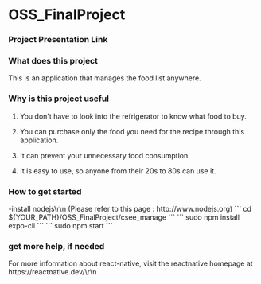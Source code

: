 # OSS_FinalProject
<h3>Project Presentation Link</h3>
<h3>What does this project</h3>
This is an application that manages the food list anywhere.

<h3>Why is this project useful</h3>

1. You don't have to look into the refrigerator to know what food to buy.

2. You can purchase only the food you need for the recipe through this application.

3. It can prevent your unnecessary food consumption.

4. It is easy to use, so anyone from their 20s to 80s can use it.


<h3>How to get started</h3>
-install nodejs\r\n
  (Please refer to this page : http://www.nodejs.org)
```
cd ${YOUR_PATH}/OSS_FinalProject/csee_manage
```
```
sudo npm install expo-cli
```
```
sudo npm start
```
<h3>get more help, if needed</h3>
For more information about react-native, visit the reactnative homepage at  https://reactnative.dev/\r\n
